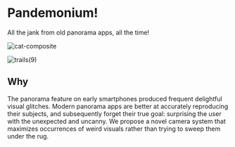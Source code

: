 # Pandemonium!

All the jank from old panorama apps, all the time! 

![cat-composite](https://github.com/user-attachments/assets/b94f2aa1-7d8f-4e42-853d-8ccda1537259)

![trails(9)](https://github.com/user-attachments/assets/1058b5ad-ca54-435c-834f-2463ae1e90c9)


## Why

The panorama feature on early smartphones produced frequent delightful visual glitches. Modern panorama apps are better at accurately reproducing their subjects, and subsequently forget their true goal: surprising the user with the unexpected and uncanny. We propose a novel camera system that maximizes occurrences of weird visuals rather than trying to sweep them under the rug.

